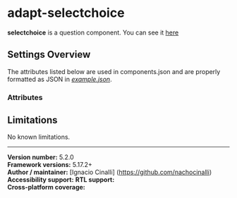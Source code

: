# adapt-selectchoice
 **selectchoice** is a question component. You can see it [here](https://adaptlearning-no-core.web.app/#/id/qo-05)

## Settings Overview
The attributes listed below are used in components.json and are properly formatted as JSON in  [*example.json*](https://github.com/nachocinalli/adapt-selectchoice/blob/master/example.json).

### Attributes


## Limitations

No known limitations.

----------------------------
**Version number:**  5.2.0  
**Framework versions:** 5.17.2+  
**Author / maintainer:** [Ignacio Cinalli] (https://github.com/nachocinalli)  
**Accessibility support:** 
**RTL support:**   
**Cross-platform coverage:** 